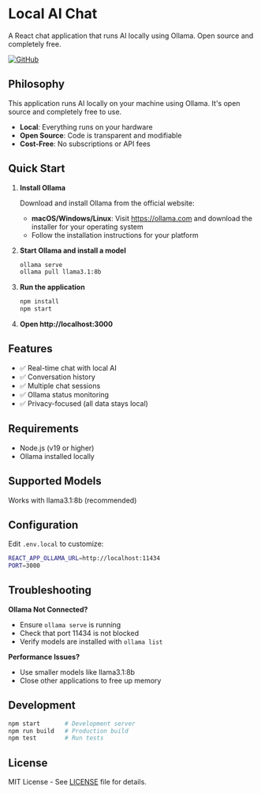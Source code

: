 # Local AI Chat

A React chat application that runs AI locally using Ollama. Open source and completely free.

[![GitHub](https://img.shields.io/badge/GitHub-Source%20Code-181717?style=flat&logo=github)](https://github.com/mylocalaichat/mylocalai)

## Philosophy

This application runs AI locally on your machine using Ollama. It's open source and completely free to use.

- **Local**: Everything runs on your hardware
- **Open Source**: Code is transparent and modifiable
- **Cost-Free**: No subscriptions or API fees

## Quick Start

1. **Install Ollama**

   Download and install Ollama from the official website:
   - **macOS/Windows/Linux**: Visit https://ollama.com and download the installer for your operating system
   - Follow the installation instructions for your platform

2. **Start Ollama and install a model**
   ```bash
   ollama serve
   ollama pull llama3.1:8b
   ```

3. **Run the application**
   ```bash
   npm install
   npm start
   ```

4. **Open http://localhost:3000**

## Features

- ✅ Real-time chat with local AI
- ✅ Conversation history
- ✅ Multiple chat sessions
- ✅ Ollama status monitoring
- ✅ Privacy-focused (all data stays local)

## Requirements

- Node.js (v19 or higher)
- Ollama installed locally

## Supported Models

Works with llama3.1:8b (recommended)

## Configuration

Edit `.env.local` to customize:
```bash
REACT_APP_OLLAMA_URL=http://localhost:11434
PORT=3000
```

## Troubleshooting

**Ollama Not Connected?**
- Ensure `ollama serve` is running
- Check that port 11434 is not blocked
- Verify models are installed with `ollama list`

**Performance Issues?**
- Use smaller models like llama3.1:8b
- Close other applications to free up memory

## Development

```bash
npm start       # Development server
npm run build   # Production build
npm test        # Run tests
```

## License

MIT License - See [LICENSE](LICENSE) file for details.